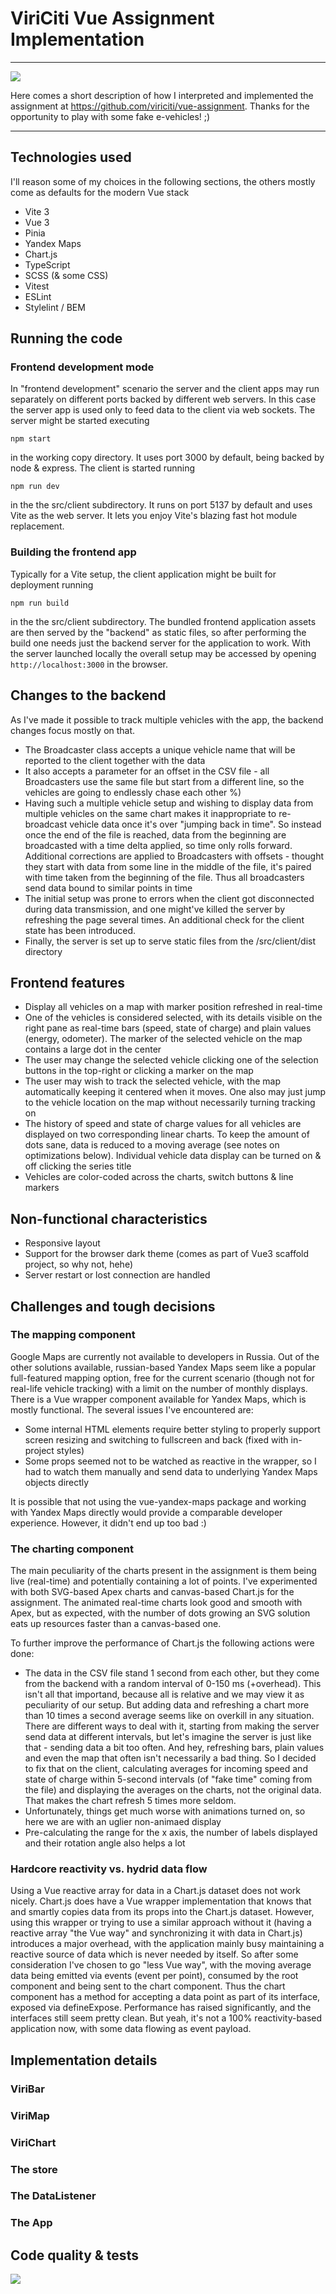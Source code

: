 
# ViriCiti Vue Assignment Implementation
---
![](https://imgs.xkcd.com/comics/self_description.png)

Here comes a short description of how I interpreted and implemented the assignment at https://github.com/viriciti/vue-assignment.
Thanks for the opportunity to play with some fake e-vehicles! ;)

---

## Technologies used

I'll reason some of my choices in the following sections, the others mostly come as defaults for the modern Vue stack

* Vite 3
* Vue 3
* Pinia
* Yandex Maps
* Chart.js
* TypeScript
* SCSS (& some CSS)
* Vitest
* ESLint
* Stylelint / BEM


## Running the code

### Frontend development mode

In "frontend development" scenario the server and the client apps may run separately on different ports backed by different web servers.
In this case the server app is used only to feed data to the client via web sockets. The server might be started executing 

`npm start`

in the working copy directory. It uses port 3000 by default, being backed by node & express. The client is started running

`npm run dev`

in the the src/client subdirectory. It runs on port 5137 by default and uses Vite as the web server. It lets you enjoy Vite's blazing fast hot module replacement.

### Building the frontend app

Typically for a Vite setup, the client application might be built for deployment running

`npm run build`

in the the src/client subdirectory. The bundled frontend application assets are then served by the "backend" as static files, so after performing the build one needs just the backend server for the application to work. With the server launched locally the overall setup may be accessed by opening `http://localhost:3000` in the browser.


## Changes to the backend

As I've made it possible to track multiple vehicles with the app, the backend changes focus mostly on that.

* The Broadcaster class accepts a unique vehicle name that will be reported to the client together with the data
* It also accepts a parameter for an offset in the CSV file - all Broadcasters use the same file but start from a different line, so the vehicles are going to endlessly chase each other %)
* Having such a multiple vehicle setup and wishing to display data from multiple vehicles on the same chart makes it inappropriate to re-broadcast vehicle data once it's over "jumping back in time". So instead once the end of the file is reached, data from the beginning are broadcasted with a time delta applied, so time only rolls forward. Additional corrections are applied to Broadcasters with offsets - thought they start with data from some line in the middle of the file, it's paired with time taken from the beginning of the file. Thus all broadcasters send data bound to similar points in time
* The initial setup was prone to errors when the client got disconnected during data transmission, and one might've killed the server by refreshing the page several times. An additional check for the client state has been introduced.
* Finally, the server is set up to serve static files from the /src/client/dist directory

## Frontend features

* Display all vehicles on a map with marker position refreshed in real-time
* One of the vehicles is considered selected, with its details visible on the right pane as real-time bars (speed, state of charge) and plain values (energy, odometer). The marker of the selected vehicle on the map contains a large dot in the center
* The user may change the selected vehicle clicking one of the selection buttons in the top-right or clicking a marker on the map
* The user may wish to track the selected vehicle, with the map automatically keeping it centered when it moves. One also may just jump to the vehicle location on the map without necessarily turning tracking on
* The history of speed and state of charge values for all vehicles are displayed on two corresponding linear charts. To keep the amount of dots sane, data is reduced to a moving average (see notes on optimizations below). Individual vehicle data display can be turned on & off clicking the series title
* Vehicles are color-coded across the charts, switch buttons & line markers

## Non-functional characteristics

* Responsive layout
* Support for the browser dark theme (comes as part of Vue3 scaffold project, so why not, hehe)
* Server restart or lost connection are handled

## Challenges and tough decisions

### The mapping component

Google Maps are currently not available to developers in Russia.
Out of the other solutions available, russian-based Yandex Maps seem like a popular full-featured mapping option, free for the current scenario (though not for real-life vehicle tracking) with a limit on the number of monthly displays.
There is a Vue wrapper component available for Yandex Maps, which is mostly functional. The several issues I've encountered are:
* Some internal HTML elements require better styling to properly support screen resizing and switching to fullscreen and back (fixed with in-project styles)
* Some props seemed not to be watched as reactive in the wrapper, so I had to watch them manually and send data to underlying Yandex Maps objects directly

It is possible that not using the vue-yandex-maps package and working with Yandex Maps directly would provide a comparable developer experience. However, it didn't end up too bad :)

### The charting component

The main peculiarity of the charts present in the assignment is them being live (real-time) and potentially containing a lot of points.
I've experimented with both SVG-based Apex charts and canvas-based Chart.js for the assignment. The animated real-time charts look good and smooth with Apex, but as expected, with the number of dots growing an SVG solution eats up resources faster than a canvas-based one.

To further improve the performance of Chart.js the following actions were done:
* The data in the CSV file stand 1 second from each other, but they come from the backend with a random interval of 0-150 ms (+overhead). This isn't all that importand, because all is relative and we may view it as peculiarity of our setup. But adding data and refreshing a chart more than 10 times a second average seems like on overkill in any situation. There are different ways to deal with it, starting from making the server send data at different intervals, but let's imagine the server is just like that - sending data a bit too often. And hey, refreshing bars, plain values and even the map that often isn't necessarily a bad thing. So I decided to fix that on the client, calculating averages for incoming speed and state of charge within 5-second intervals (of "fake time" coming from the file) and displaying the averages on the charts, not the original data. That makes the chart refresh 5 times more seldom.
* Unfortunately, things get much worse with animations turned on, so here we are with an uglier non-animaed display
* Pre-calculating the range for the x axis, the number of labels displayed and their rotation angle also helps a lot


### Hardcore reactivity vs. hydrid data flow

Using a Vue reactive array for data in a Chart.js dataset does not work nicely.
Chart.js does have a Vue wrapper implementation that knows that and smartly copies data from its props into the Chart.js dataset.
However, using this wrapper or trying to use a similar approach without it (having a reactive array "the Vue way" and synchronizing it with data in Chart.js) introduces a major overhead, with the application mainly busy maintaining a reactive source of data which is never needed by itself.
So after some consideration I've chosen to go "less Vue way", with the moving average data being emitted via events (event per point), consumed by the root component and being sent to the chart component. Thus the chart component has a method for accepting a data point as part of its interface, exposed via defineExpose. Performance has raised significantly, and the interfaces still seem pretty clean. But yeah, it's not a 100% reactivity-based application now, with some data flowing as event payload.

## Implementation details
### ViriBar
### ViriMap
### ViriChart
### The store
### The DataListener
### The App

## Code quality & tests

![](https://github.com/viriciti/vue-assignment/raw/master/sketch.png)


